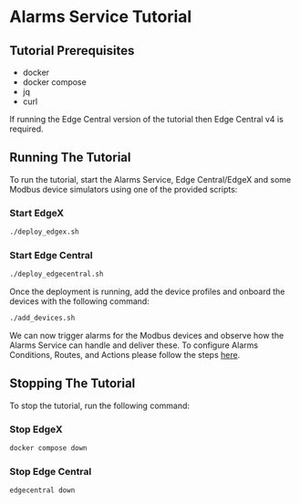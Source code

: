 # Alarms Service Tutorial

## Tutorial Prerequisites

- docker
- docker compose
- jq
- curl

If running the Edge Central version of the tutorial then Edge Central v4 is required.

## Running The Tutorial

To run the tutorial, start the Alarms Service, Edge Central/EdgeX and some Modbus device simulators using one of the provided scripts:

### Start EdgeX

```bash
./deploy_edgex.sh
```

### Start Edge Central

```bash
./deploy_edgecentral.sh
```

Once the deployment is running, add the device profiles and onboard the devices with the following command:

```bash
./add_devices.sh
```

We can now trigger alarms for the Modbus devices and observe how the Alarms Service can handle and deliver these. To configure Alarms Conditions, Routes, and Actions please follow the steps [here](./docs/contents.md).

## Stopping The Tutorial

To stop the tutorial, run the following command:

### Stop EdgeX

```bash
docker compose down
```

### Stop Edge Central

```bash
edgecentral down
```
